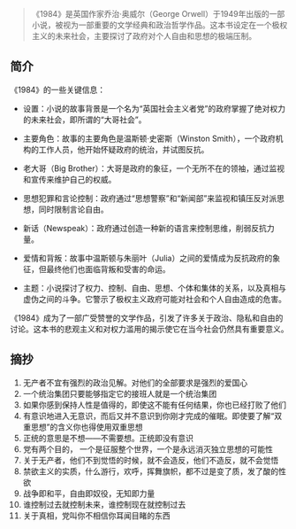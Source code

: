 > 《1984》是英国作家乔治·奥威尔（George Orwell）于1949年出版的一部小说，被视为一部重要的文学经典和政治哲学作品。这本书设定在一个极权主义的未来社会，主要探讨了政府对个人自由和思想的极端压制。


## 简介
《1984》的一些关键信息：

- 设置：小说的故事背景是一个名为“英国社会主义者党”的政府掌握了绝对权力的未来社会，即所谓的“大哥社会”。

- 主要角色：故事的主要角色是温斯顿·史密斯（Winston Smith），一个政府机构的工作人员，他开始怀疑政府的统治，并试图反抗。

- 老大哥（Big Brother）：大哥是政府的象征，一个无所不在的领袖，通过监视和宣传来维护自己的权威。

- 思想犯罪和言论控制：政府通过“思想警察”和“新闻部”来监视和镇压反对派思想，同时限制言论自由。

- 新话（Newspeak）：政府通过创造一种新的语言来控制思维，削弱反抗力量。

- 爱情和背叛：故事中温斯顿与朱丽叶（Julia）之间的爱情成为反抗政府的象征，但最终他们也面临背叛和受害的命运。

- 主题：小说探讨了权力、控制、自由、思想、个体和集体的关系，以及真相与虚伪之间的斗争。它警示了极权主义政府可能对社会和个人自由造成的危害。

《1984》成为了一部广受赞誉的文学作品，引发了许多关于政治、隐私和自由的讨论。这本书的悲观主义和对权力滥用的揭示使它在当今社会仍然具有重要意义。

## 摘抄

1. 无产者不宜有强烈的政治见解。对他们的全部要求是强烈的爱国心
2. 一个统治集团只要能够指定它的接班人就是一个统治集团
3. 如果你感到保持人性是值得的，即使这不能有任何结果，你也已经打败了他们
4. 有意识地进入无意识，而后又并不意识到你刚才完成的催眠。即使要了解“双重思想”的含义你也得使用双重思想
5. 正统的意思是不想——不需要想。正统即没有意识
6. 党有两个目的， 一个是征服整个世界，一个是永远消灭独立思想的可能性
7. 关于无产者，他们不到觉悟的时候，就不会造反，他们不造反，就不会觉悟
8. 禁欲主义的实质，什么游行，欢呼，挥舞旗帜，都不过是变了质，发了酸的性欲
9. 战争即和平，自由即奴役，无知即力量
10. 谁控制过去就控制未来，谁控制现在就控制过去
11. 关于真相，党叫你不相信你耳闻目睹的东西
